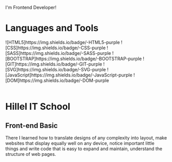 I'm Frontend Developer!

<h1>Languages and Tools</h2>
![HTML5]https://img.shields.io/badge/-HTML5-purple
![CSS]https://img.shields.io/badge/-CSS-purple
![SASS]https://img.shields.io/badge/-SASS-purple
![BOOTSTRAP]https://img.shields.io/badge/-BOOTSTRAP-purple
![GIT]https://img.shields.io/badge/-GIT-purple
![SVG]https://img.shields.io/badge/-SVG-purple
![JavaScript]https://img.shields.io/badge/-JavaScript-purple
![DOM]https://img.shields.io/badge/-DOM-purple


<br>
<br>
<h1>Hillel IT School</h1>
<h2>Front-end Basic</h2>
There I learned how to translate designs
of any complexity into layout, make
websites that display equally well on any
device, notice important little things and
write code that is easy to expand and
maintain, understand the structure of
web pages.
<br>
